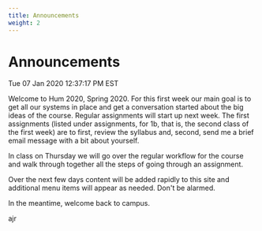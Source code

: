 ```yaml
---
title: Announcements
weight: 2
---
```


# Announcements

Tue 07 Jan 2020 12:37:17 PM EST

Welcome to Hum 2020, Spring 2020. For this first week our main goal is to get all our systems in place and get a conversation started about the big ideas of the course. Regular assignments will start up next week. The first assignments (listed under assignments, for 1b, that is, the second class of the first week) are to first, review the syllabus and, second, send me a brief email message with a bit about yourself. 

In class on Thursday we will go over the regular workflow for the course and walk through together all the steps of going through an assignment. 

Over the next few days content will be added rapidly to this site and additional menu items will appear as needed. Don't be alarmed. 

In the meantime, welcome back to campus.

ajr

